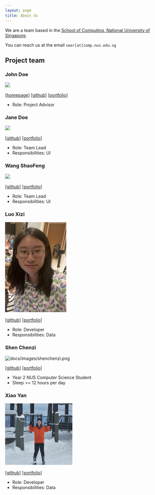 ```yaml
---
layout: page
title: About Us
---
```


We are a team based in the [School of Computing, National University of Singapore](http://www.comp.nus.edu.sg).

You can reach us at the email `seer[at]comp.nus.edu.sg`

## Project team

### John Doe

<img src="images/johndoe.png" width="200px">

[[homepage](http://www.comp.nus.edu.sg/~damithch)]
[[github](https://github.com/johndoe)]
[[portfolio](team/johndoe.md)]

* Role: Project Advisor

### Jane Doe

<img src="images/791654880285_.pic_hd.jpg)" width="200px">

[[github](http://github.com/johndoe)]
[[portfolio](team/johndoe.md)]

* Role: Team Lead
* Responsibilities: UI

### Wang ShaoFeng

<img src="images/791654880285_.pic_hd.jpg" width="200px">

[[github](https://github.com/SFCoding123)]
[[portfolio](https://www.linkedin.com/in/shaofeng-wang-468303197/)]

* Role: Team Lead
* Responsibilities: UI

### Luo Xizi

<img src="images/lxz333.png" width="200px">

[[github](http://github.com/johndoe)] [[portfolio](team/johndoe.md)]

* Role: Developer
* Responsibilities: Data

### Shen Chenzi

![docs/images/shenchenzi.png](https://user-images.githubusercontent.com/97273558/221216937-eecda515-93e0-47b0-9b74-d0f08ac43253.jpg)

[[github](https://github.com/shenchenzizoe)]
[[portfolio](team/johndoe.md)]

* Year 2 NUS Computer Science Student
* Sleep >= 12 hours per day

### Xiao Yan

<img src="images/xiaoyan_photo.png" width="220px" height="200px">

[[github](http://github.com/windycall)]
[[portfolio](team/johndoe.md)]

* Role: Developer
* Responsibilities: Data
